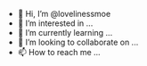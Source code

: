 - 👋 Hi, I’m @lovelinessmoe
- 👀 I’m interested in ...
- 🌱 I’m currently learning ...
- 💞️ I’m looking to collaborate on ...
- 📫 How to reach me ...

<!---
lovelinessmoe/lovelinessmoe is a ✨ special ✨ repository because its `README.md` (this file) appears on your GitHub profile.
You can click the Preview link to take a look at your changes.
--->
